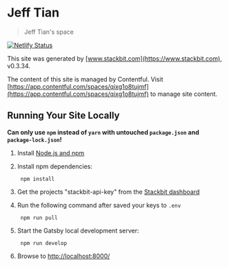 # Jeff Tian

> Jeff Tian's space

[![Netlify Status](https://api.netlify.com/api/v1/badges/7dcb93a2-3f0f-40e1-8f5d-27bf4b907490/deploy-status)](https://app.netlify.com/sites/jeff-tian/deploys)

This site was generated by [www.stackbit.com](https://www.stackbit.com), v0.3.34.

The content of this site is managed by Contentful. Visit [https://app.contentful.com/spaces/qixg1o8tujmf](https://app.contentful.com/spaces/qixg1o8tujmf) to manage site content.

## Running Your Site Locally

**Can only use `npm` instead of `yarn` with untouched `package.json` and `package-lock.json`!**

1. Install [Node.js and npm](https://nodejs.org/en/)

1. Install npm dependencies:

        npm install

1. Get the projects "stackbit-api-key" from the [Stackbit dashboard](https://app.stackbit.com/dashboard)

1. Run the following command after saved your keys to `.env`

        npm run pull

1. Start the Gatsby local development server:

        npm run develop

1. Browse to [http://localhost:8000/](http://localhost:8000/)
